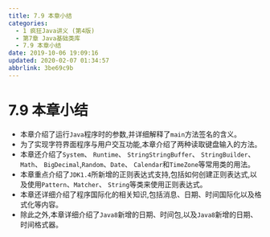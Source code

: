 ```yaml
---
title: 7.9 本章小结
categories: 
  - 1 疯狂Java讲义 (第4版)
  - 第7章 Java基础类库
  - 7.9 本章小结
date: 2019-10-06 19:09:16
updated: 2020-02-07 01:34:57
abbrlink: 3be69c9b
---
```

# 7.9 本章小结 #
- 本章介绍了运行`Java`程序时的参数,并详细解释了`main`方法签名的含义。
- 为了实现字符界面程序与用户交互功能,本章介绍了两种读取键盘输入的方法。
- 本章还介绍了`System`、 `Runtime`、 `StringStringBuffer`、 `StringBuilder`、`Math`、 `BigDecimal`,`Random`、`Date`、 `Calendar`和`TimeZone`等常用类的用法。
- 本章重点介绍了`JDK1.4`所新增的正则表达式支持,包括如何创建正则表达式,以及使用`Pattern`、`Matcher`、 `String`等类来使用正则表达式。
- 本章还详细介绍了程序国际化的相关知识,包括消息、日期、时间国际化以及格式化等内容。
- 除此之外,本章详细介绍了`Java8`新增的日期、时间包,以及`Java8`新增的日期、时间格式器。



